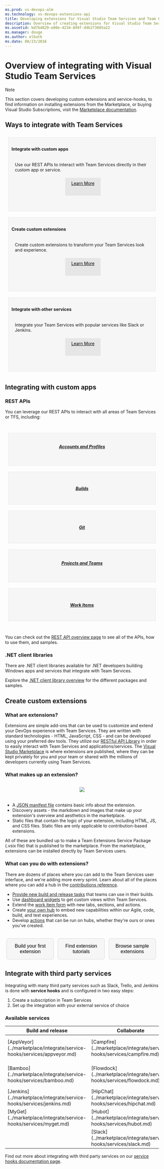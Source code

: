 ```yaml
---
ms.prod: vs-devops-alm
ms.technology: vs-devops-extensions-api
title: Developing extensions for Visual Studio Team Services and Team Foundation Server
description: Overview of creating extensions for Visual Studio Team Services
ms.assetid: bd7bd829-e80e-4234-849f-d4b273605a22
ms.manager: douge
ms.author: elbatk
ms.date: 08/23/2016
---
```


# Overview of integrating with Visual Studio Team Services

>[!NOTE]
> This section covers developing custom extensions and service-hooks, to find information on installing extensions from the Marketplace, or buying Visual Studio Subscriptions, 
> visit the [Marketplace documentation](../marketplace/extend-overview.md).


## Ways to integrate with Team Services

<div name="row">
    <div class ="col-sm-6 col-md-4 col-lg-4" style="padding:10px;">
        <div style="background-color: #f6f6f6; border: solid 1px #E6E6E6; padding:10px; min-height:220px;">
            <h4>Integrate with custom apps</h4>
            <div style="padding-top: 10px; padding-left:6px">
                <div style="padding:5px">
                    Use our REST APIs to interact with Team Services directly in their custom app or service.
                </div>
                <div class="row" style="padding-top:10px; text-align:center">
                    <a role="button" style="text-align: center; background-color: #e6e6e6; min-height: 40px; padding: 9px 20px 9px 20px; display: inline-block; margin-top: 3px; color: black;" href="#customApps">Learn More</a>
                </div>
            </div>
        </div>
    </div>
    <div class ="col-sm-6 col-md-4 col-lg-4" style="padding:10px;">
        <div style="background-color: #f6f6f6; border: solid 1px #E6E6E6; padding:10px; min-height:220px;">
            <h4>Create custom extensions</h4>
            <div style="padding-top: 10px; padding-left:6px">
                <div style="padding:5px">
                    Create custom extensions to transform your Team Services look and experience.
                </div>
                <div class="row" style="padding-top:10px; text-align:center">
                    <a role="button" style="text-align: center; background-color: #e6e6e6; min-height: 40px; padding: 9px 20px 9px 20px; display: inline-block; margin-top: 3px; color: black;" href="#extensions">Learn More</a>
                </div>
            </div>
        </div>
    </div>
    <div class ="col-sm-6 col-md-4 col-lg-4" style="padding:10px;">
        <div style="background-color: #f6f6f6; border: solid 1px #E6E6E6; padding:10px; min-height:220px;">
            <h4>Integrate with other services</h4>
                        <div style="padding-top: 10px; padding-left:6px">
                <div style="padding:5px">
                    Integrate your Team Services with popular services like Slack or Jenkins.
                </div>
                <div class="row" style="padding-top:10px; text-align:center">
                    <a role="button" style="text-align: center; background-color: #e6e6e6; min-height: 40px; padding: 9px 20px 9px 20px; display: inline-block; margin-top: 3px; color: black;" href="#thirdParty">Learn More</a>
                </div>
            </div>
        </div>
    </div>
</div>

<a name ="customApps"/>

## Integrating with custom apps

### REST APIs

You can leverage our REST APIs to interact with all areas of Team Services or TFS, including: 

<div name="row">
    <div class ="col-sm-1 col-md-1 col-lg-1" style="padding:10px;">
    </div>
    <div class ="col-sm-3 col-md-2 col-lg-2" style="padding:10px;">
        <div style="background-color: #f6f6f6; border: solid 1px #E6E6E6; padding:10px; min-height:85px;">
            <div class="index-button" style="padding:5px; text-align:center">
                <a href="https://visualstudio.com/integrate/api/shared/overview.md">
                    <h5>Accounts and Profiles</h5>
                </a>
            </div>
        </div>
    </div>
    <div class ="col-sm-3 col-md-2 col-lg-2" style="padding:10px;">
        <div style="background-color: #f6f6f6; border: solid 1px #E6E6E6; padding:10px;min-height:85px;">
            <div class="index-button" style="padding-top:15px; text-align:center">
                <a href="https://visualstudio.com/integrate/api/build/overview.md">
                    <h5>Builds</h5>
                </a>
            </div>
        </div>
    </div>
    <div class ="col-sm-3 col-md-2 col-lg-2" style="padding:10px;">
        <div style="background-color: #f6f6f6; border: solid 1px #E6E6E6; padding:10px;min-height:85px;">
            <div class="index-button" style="padding-top:15px; text-align:center">
                <a href="https://visualstudio.com/integrate/api/git/overview.md">
                    <h5>Git</h5>
                </a>
            </div>
        </div>
    </div>
    <div class ="col-sm-3 col-md-2 col-lg-2" style="padding:10px;">
        <div style="background-color: #f6f6f6; border: solid 1px #E6E6E6; padding:10px;min-height:85px;">
            <div class="index-button" style="padding:5px; text-align:center">
                <a href="https://visualstudio.com/integrate/api/tfs/overview.md">
                    <h5>Projects and Teams</h5>
                </a>
            </div>
        </div>
    </div>
    <div class ="col-sm-3 col-md-2 col-lg-2" style="padding:10px;">
        <div style="background-color: #f6f6f6; border: solid 1px #E6E6E6; padding:10px;min-height:85px;">
            <div class="index-button" style="padding-top:15px; text-align:center">
                <a href="https://visualstudio.com/integrate/api/wit/overview.md">
                    <h5>Work Items</h5>
                </a>
            </div>
        </div>
    </div>
    <div class ="col-sm-3 col-md-1 col-lg-1" style="padding:10px;">
    </div>
</div>

<div style="clear:both"></div>

You can check out the [REST API overview page](https://visualstudio.com/integrate/api/overview.md) to see all of the APIs, how to use them, and samples.

### .NET client libraries

There are .NET client libraries available for .NET developers building Windows apps and services that integrate with Team Services. 

Explore the [.NET client library overview](../get-started/client-libraries/dotnet.md) for the different packages and samples.

<a name ="extensions"/>

## Create custom extensions


### What are extensions?

Extensions are simple add-ons that can be used to customize and extend your DevOps experience with Team Services. 
They are written with standard technologies - HTML, JavaScript, CSS - and can be developed using your preferred dev tools.
They utilize our [RESTful API Library](https://visualstudio.com/integrate/api/overview.md) in order to easily interact with Team Services and applications/services.
The [Visual Studio Marketplace](https://marketplace.visualstudio.com/VSTS) is where extensions are published, 
where they can be kept privately for you and your team or shared with the millions of developers currently using Team Services. 

### What makes up an extension?
<div align="center" style="padding-top:15px">
<img src="./_img/extension-components.png" style="padding-bottom:20px">
</div>

- A [JSON manifest file](./develop/manifest.md) contains basic info about the extension.
- Discovery assets - the markdown and images that make up your extension's overview and aesthetics in the marketplace. 
- Static files that contain the logic of your extension, including HTML, JS, and CSS files. Static files are only applicable to contribution-based extensions.

All of these are bundled up to make a Team Extensions Service Package (.vsix file) that is published to the marketplace. From the marketplace,
extensions can be installed directly by Team Services users.


### What can you do with extensions?

There are dozens of places where you can add to the Team Services user interface, and we're adding more every sprint. Learn about all of the places where you can add a hub in the [contributions reference](./reference/targets/overview.md).

- [Provide new build and release tasks](./develop/add-build-task.md) that teams can use in their builds.
- Use [dashboard widgets](./develop/add-dashboard-widget.md) to get custom views within Team Services. 
- Extend the [work item form](./develop/add-workitem-extension.md) with new tabs, sections, and actions.
- Create [your own hub](./develop/add-hub.md) to embed new capabilities within our Agile, code, build, and test experiences. 
- Develop [actions](./develop/add-action.md) that can be run on hubs, whether they're ours or ones you've created. 

<div name="row" style="padding-top:15px">
    <div style="vertical-align:top;display:inline-block;float:left;width:33%">
        <div class="index-button" align="center" style="padding-right:2px">
        <a href="./get-started/node.md"><button style="background-color:#f6f6f6;border:solid 2px #E6E6E6;padding:15px;font-size:16px;margin:4px;cursor:pointer;border-radius:8px;">Build your first extension</button></a>
        </div>
    </div>
    <div style="vertical-align:top;display:inline-block;float:left;width:33%">
        <div class="index-button" align="center" style="padding-left:2px;padding-right:2px">
        <a href="./get-started/tutorials.md"><button style="background-color:#f6f6f6;border:solid 2px #E6E6E6;padding:15px;font-size:16px;margin:4px;cursor:pointer;border-radius:8px;">Find extension tutorials</button></a>
        </div>
    </div>
    <div style="vertical-align:top;display:inline-block;float:left;width:33%">
        <div class="index-button" align="center" style="padding-left:2px">
        <a href="./develop/samples-overview.md"><button style="background-color:#f6f6f6;border:solid 2px #E6E6E6;padding:15px;font-size:16px;margin:4px;cursor:pointer;border-radius:8px;">Browse sample extensions</button></a>
        </div>
    </div>
</div>

<div style="clear:both"></div>

<a name ="thirdParty"/>

## Integrate with third party services

Integrating with many third party services such as Slack, Trello, and Jenkins is done with **service hooks** and is configured in two easy steps:

1. Create a subscription in Team Services
2. Set up the integration with your external service of choice

### Available services

<div name="row">
<div class ="col-sm-2 col-md-2 col-lg-2">
</div>
<div class ="col-sm-8 col-md-8 col-lg-8">
<table class="table table-striped" style="margin-left:auto;margin-right:auto">
<thead class="thead-inverse">
    <tr>
        <th>Build and release</th>
        <th>Collaborate</th>
		<th>Customer support</th>
		<th>Plan and track</th>
		<th>Integrate</th>
    </tr>
</thead>
<tbody>
    <tr>
        <td>[AppVeyor](../marketplace/integrate/service-hooks/services/appveyor.md)</td>
        <td>[Campfire](../marketplace/integrate/service-hooks/services/campfire.md)</td>
		<td>[UserVoice](../marketplace/integrate/service-hooks/services/uservoice.md)</td>
		<td>[Trello](../marketplace/integrate/service-hooks/services/trello.md)</td>
		<td>[Azure Service Bus](../marketplace/integrate/service-hooks/services/azure-service-bus.md)</td>
    </tr>
	<tr>
		<td>[Bamboo](../marketplace/integrate/service-hooks/services/bamboo.md)</td>
		<td>[Flowdock](../marketplace/integrate/service-hooks/services/flowdock.md)</td>
		<td>[Zendesk](../marketplace/integrate/service-hooks/services/zendesk.md) </td>
		<td></td>
		<td>[Azure Storage](../marketplace/integrate/service-hooks/services/azure-storage.md)</td>
	</tr>
	<tr>
		<td>[Jenkins](../marketplace/integrate/service-hooks/services/jenkins.md)</td>
		<td>[HipChat](../marketplace/integrate/service-hooks/services/hipchat.md)</td>
		<td></td>
		<td></td>
		<td>[Web Hooks](../marketplace/integrate/service-hooks/services/webhooks.md)</td>
	</tr>
	<tr>
		<td>[MyGet](../marketplace/integrate/service-hooks/services/myget.md)</td>
		<td>[Hubot](../marketplace/integrate/service-hooks/services/hubot.md)</td>
		<td></td>
		<td></td>
		<td>[Zapier](../marketplace/integrate/service-hooks/services/zapier.md)</td>
	</tr>
	<tr>
		<td></td>
		<td>[Slack](../marketplace/integrate/service-hooks/services/slack.md)</td>
		<td></td>
		<td></td>
		<td></td>
	</tr>
</tbody>
</table>
</div>
<div class ="col-sm-2 col-md-2 col-lg-2">
</div>
</div>

<div style="clear:both"></div>

Find out more about integrating with third party services on our [service hooks documentation page](../marketplace/integrate/service-hooks/get-started.md).


